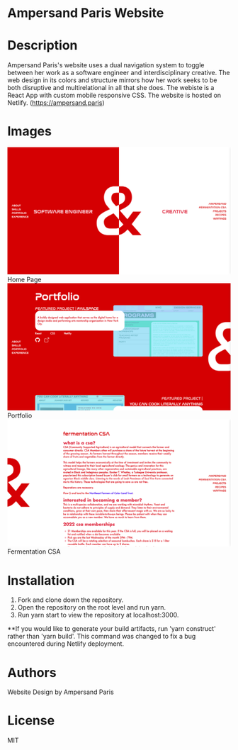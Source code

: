# Ampersand Paris Website

# Description 
Ampersand Paris's website uses a dual navigation system to toggle between her work as a software engineer and interdisciplinary creative. The web design in its colors and structure mirrors how her work seeks to be both disruptive and multirelational in all that she does. The webiste is a React App with custom mobile responsive CSS. The website is hosted on Netlify. (https://ampersand.paris)

# Images 
![An ampersand split half red and half white a background similarly split in the same colors. Two menus flank the central symoble.](/README%20Images/APWeb_1.png)
Home Page
![An image of a website with a blue overlay and text describing a project on a red background.](/README%20Images/APWeb_2.png)
Portfolio 
![A description of Ampersand's fermentation csa in red text on a white background.](/README%20Images/APWeb_3.png)
Fermentation CSA 

# Installation 
1. Fork and clone down the repository.
2. Open the repository on the root level and run yarn. 
3. Run yarn start to view the repository at localhost:3000. 

**If you would like to generate your build artifacts, run 'yarn construct' rather than 'yarn build'. This command was changed to fix a bug encountered during Netlify deployment. 

# Authors
Website Design by Ampersand Paris

# License
MIT